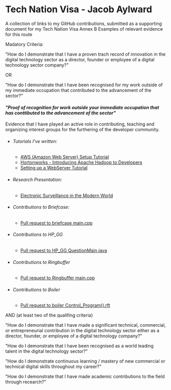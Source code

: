 # Tech Nation Visa - Jacob Aylward

A collection of links to my GitHub contributions, submitted as a supporting document for my Tech Nation Visa
Annex B 
Examples of relevant evidence for this route

Madatory Criteria:

"How do I demonstrate that I have a proven trach record of innovation in the digital
technology sector as a director, founder or employee of a digital technology sector
company?"

OR

"How do I demonstrate that I have been recognised for my work outside of my
immediate occupation that contributed to the advancement of the sector?"

#### *"Proof of recognition for work outside your immediate occupation that has conttibuted to the advancement of the sector"*
Evidence that I have played an active role in contributing, teaching and organizing interest groups for the furthering of the developer community.

- ###### Tutorials I've written: 
  - [AWS (Amazon Web Server) Setup Tutorial](https://github.com/Jraylward0/Tutorials/blob/master/AWS.pdf)
  - [Hortonworks - Introducing Apache Hadoop to Developers](https://github.com/Jraylward0/Tutorials/blob/master/Hortonworks.pdf)
  - [Setting up a WebServer Tutorial](https://github.com/Jraylward0/Tutorials/blob/master/WebServer.pdf)

- ###### Research Presentation:
  - [Electronic Surveillance in the Modern World](https://github.com/Jraylward0/Case_Studys/blob/master/CCTV_Presintation.pptx)

- ###### Contributions to Briefcase:
  - [Pull request to briefcase main.cpp](https://github.com/Jraylward0/briefcase-master/blob/master/main.cpp)
  
- ###### Contributions to HP_GG
  - [Pull request to HP_GG QuestionMain.java](https://github.com/Jraylward0/HP_GG/blob/d69c1f6a36e2e7bfcc8613f6327b165712223343/src/GuessingGame/QuestionMain.java)
  
- ###### Contributions to Ringbuffer
  - [Pull request to Ringbuffer main.cpp](https://github.com/Jraylward0/ringbuffer-master/blob/master/ringbuffer-master/src/main.cpp)
  
- ###### Contributions to Boiler
  - [Pull request to boiler Control_Program().rft](https://github.com/Jraylward0/Boiler_test_code/blob/master/Control_Program().rtf)


AND (at least two of the qualifing criteria)

"How do I demonstrate that I have made a significant technical, commercial, or
entrepreneurial contribution in the digital technology sector either as a director,
founder, or employee of a digital technology company?"

"How do I demonstrate that I have been recognised as a world leading talent in the
digital technology sector?"

"How do I demonstrate continuous learning / mastery of new commercial or
technical digital skills throughout my career?"

"How do I demonstrate that I have made academic contributions to the field through 
recearch?"
